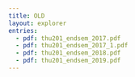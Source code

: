 ```yaml
---
title: OLD
layout: explorer
entries:
  - pdf: thu201_endsem_2017.pdf
  - pdf: thu201_endsem_2017_1.pdf
  - pdf: thu201_endsem_2018.pdf
  - pdf: thu201_endsem_2019.pdf
---
```

